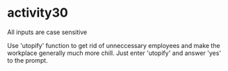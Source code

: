 # activity30

All inputs are case sensitive

Use 'utopify' function to get rid of unneccessary employees and make the workplace generally much more chill.
Just enter 'utopify' and answer 'yes' to the prompt.

